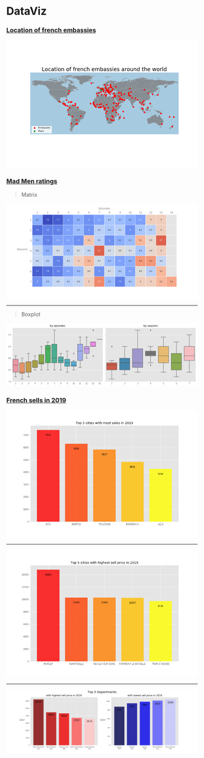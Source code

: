 # DataViz

### [Location of french embassies](Location_of_french_embassies_.ipynb)
![](images/embassies_loc.png)

### [Mad Men ratings](MadMen_Ratings.ipynb)
> Matrix

![](images/ratings_matrix.png)
*****
> Boxplot

![](images/ratings_boxplots.png) 

### [French sells in 2019](Sell_Price_in_France_2019.ipynb)

![](images/Top5Sales.png)
*****
![](images/Top5Prices.png)
*****
![](images/DeptStats.png)
